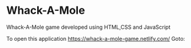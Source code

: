 # Whack-A-Mole
Whack-A-Mole game developed using HTML,CSS and JavaScript

To open this application
https://whack-a-mole-game.netlify.com/
Goto:
